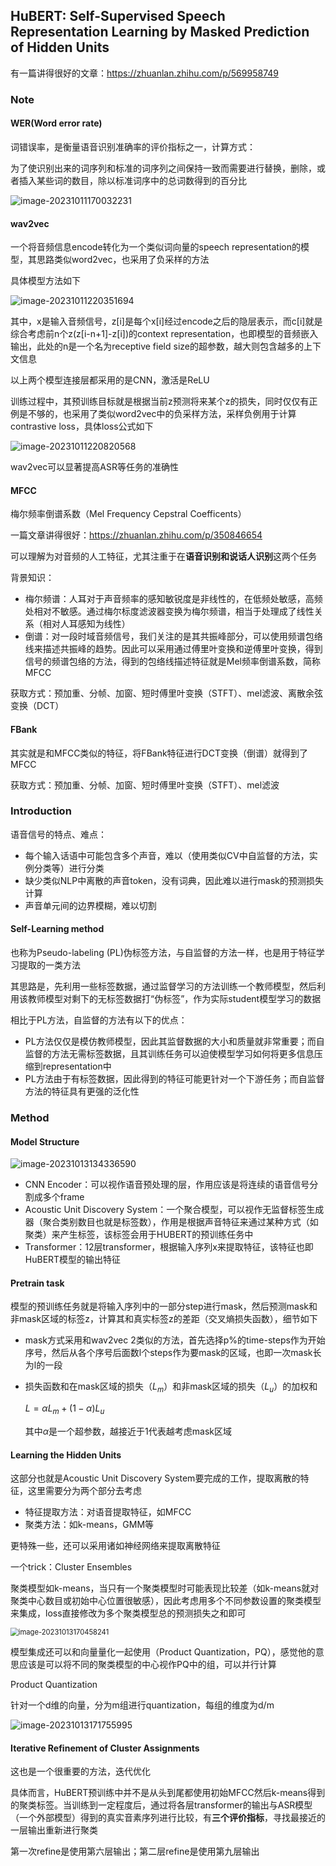 ## HuBERT: Self-Supervised Speech Representation Learning by Masked Prediction of Hidden Units

有一篇讲得很好的文章：https://zhuanlan.zhihu.com/p/569958749



### Note

#### WER(Word error rate)

词错误率，是衡量语音识别准确率的评价指标之一，计算方式：

为了使识别出来的词序列和标准的词序列之间保持一致而需要进行替换，删除，或者插入某些词的数目，除以标准词序中的总词数得到的百分比

![image-20231011170032231](https://raw.githubusercontent.com/zhenghang1/Image/main/img/image-20231011170032231.png)



#### wav2vec

一个将音频信息encode转化为一个类似词向量的speech representation的模型，其思路类似word2vec，也采用了负采样的方法

具体模型方法如下

![image-20231011220351694](https://raw.githubusercontent.com/zhenghang1/Image/main/img/image-20231011220351694.png)

其中，x是输入音频信号，z[i]是每个x[i]经过encode之后的隐层表示，而c[i]就是综合考虑前n个z(z[i-n+1]-z[i])的context representation，也即模型的音频嵌入输出，此处的n是一个名为receptive field size的超参数，越大则包含越多的上下文信息

以上两个模型连接层都采用的是CNN，激活是ReLU

训练过程中，其预训练目标就是根据当前z预测将来某个z的损失，同时仅仅有正例是不够的，也采用了类似word2vec中的负采样方法，采样负例用于计算contrastive loss，具体loss公式如下

![image-20231011220820568](https://raw.githubusercontent.com/zhenghang1/Image/main/img/image-20231011220820568.png)

wav2vec可以显著提高ASR等任务的准确性



#### MFCC

梅尔频率倒谱系数（Mel Frequency Cepstral Coefficents）

一篇文章讲得很好：https://zhuanlan.zhihu.com/p/350846654

可以理解为对音频的人工特征，尤其注重于在**语音识别和说话人识别**这两个任务

背景知识：

+ 梅尔频谱：人耳对于声音频率的感知敏锐度是非线性的，在低频处敏感，高频处相对不敏感。通过梅尔标度滤波器变换为梅尔频谱，相当于处理成了线性关系（相对人耳感知为线性）
+ 倒谱：对一段时域音频信号，我们关注的是其共振峰部分，可以使用频谱包络线来描述共振峰的趋势。因此可以采用通过傅里叶变换和逆傅里叶变换，得到信号的频谱包络的方法，得到的包络线描述特征就是Mel频率倒谱系数，简称MFCC

获取方式：预加重、分帧、加窗、短时傅里叶变换（STFT）、mel滤波、离散余弦变换（DCT）



#### FBank

其实就是和MFCC类似的特征，将FBank特征进行DCT变换（倒谱）就得到了MFCC

获取方式：预加重、分帧、加窗、短时傅里叶变换（STFT）、mel滤波



### Introduction

语音信号的特点、难点：

+ 每个输入话语中可能包含多个声音，难以（使用类似CV中自监督的方法，实例分类等）进行分类
+ 缺少类似NLP中离散的声音token，没有词典，因此难以进行mask的预测损失计算
+ 声音单元间的边界模糊，难以切割



#### Self-Learning method

也称为Pseudo-labeling (PL)伪标签方法，与自监督的方法一样，也是用于特征学习提取的一类方法

其思路是，先利用一些标签数据，通过监督学习的方法训练一个教师模型，然后利用该教师模型对剩下的无标签数据打“伪标签”，作为实际student模型学习的数据

相比于PL方法，自监督的方法有以下的优点：

+ PL方法仅仅是模仿教师模型，因此其监督数据的大小和质量就非常重要；而自监督的方法无需标签数据，且其训练任务可以迫使模型学习如何将更多信息压缩到representation中
+ PL方法由于有标签数据，因此得到的特征可能更针对一个下游任务；而自监督方法的特征具有更强的泛化性



### Method

#### Model Structure

![image-20231013134336590](https://raw.githubusercontent.com/zhenghang1/Image/main/img/image-20231013134336590.png)

+ CNN Encoder：可以视作语音预处理的层，作用应该是将连续的语音信号分割成多个frame
+ Acoustic Unit Discovery System：一个聚合模型，可以视作无监督标签生成器（聚合类别数目也就是标签数），作用是根据声音特征来通过某种方式（如聚类）来产生标签，该标签会用于HUBERT的预训练任务中
+ Transformer：12层transformer，根据输入序列x来提取特征，该特征也即HuBERT模型的输出特征

#### Pretrain task

模型的预训练任务就是将输入序列中的一部分step进行mask，然后预测mask和非mask区域的标签z，计算其和真实标签z的差距（交叉熵损失函数），细节如下

+ mask方式采用和wav2vec 2类似的方法，首先选择p%的time-steps作为开始序号，然后从各个序号后面数l个steps作为要mask的区域，也即一次mask长为l的一段

+ 损失函数和在mask区域的损失（$L_m$）和非mask区域的损失（$L_u$）的加权和

  $L=\alpha L_m+(1-\alpha)L_u$

  其中$\alpha$是一个超参数，越接近于1代表越考虑mask区域

#### Learning the Hidden Units

这部分也就是Acoustic Unit Discovery System要完成的工作，提取离散的特征，这里需要分为两个部分去考虑

+ 特征提取方法：对语音提取特征，如MFCC
+ 聚类方法：如k-means，GMM等

更特殊一些，还可以采用诸如神经网络来提取离散特征



一个trick：Cluster Ensembles

聚类模型如k-means，当只有一个聚类模型时可能表现比较差（如k-means就对聚类中心数目或初始中心位置很敏感），因此考虑用多个不同参数设置的聚类模型来集成，loss直接修改为多个聚类模型总的预测损失之和即可

<img src="https://raw.githubusercontent.com/zhenghang1/Image/main/img/image-20231013170458241.png" alt="image-20231013170458241" style="zoom:80%;" />

模型集成还可以和向量量化一起使用（Product Quantization，PQ），感觉他的意思应该是可以将不同的聚类模型的中心视作PQ中的组，可以并行计算



Product Quantization

针对一个d维的向量，分为m组进行quantization，每组的维度为d/m

![image-20231013171755995](https://raw.githubusercontent.com/zhenghang1/Image/main/img/image-20231013171755995.png)



#### Iterative Refinement of Cluster Assignments

这也是一个很重要的方法，迭代优化

具体而言，HuBERT预训练中并不是从头到尾都使用初始MFCC然后k-means得到的聚类标签。当训练到一定程度后，通过将各层transformer的输出与ASR模型（一个外部模型）得到的真实音素序列进行比较，有**三个评价指标**，寻找最接近的一层输出重新进行聚类

第一次refine是使用第六层输出；第二层refine是使用第九层输出

